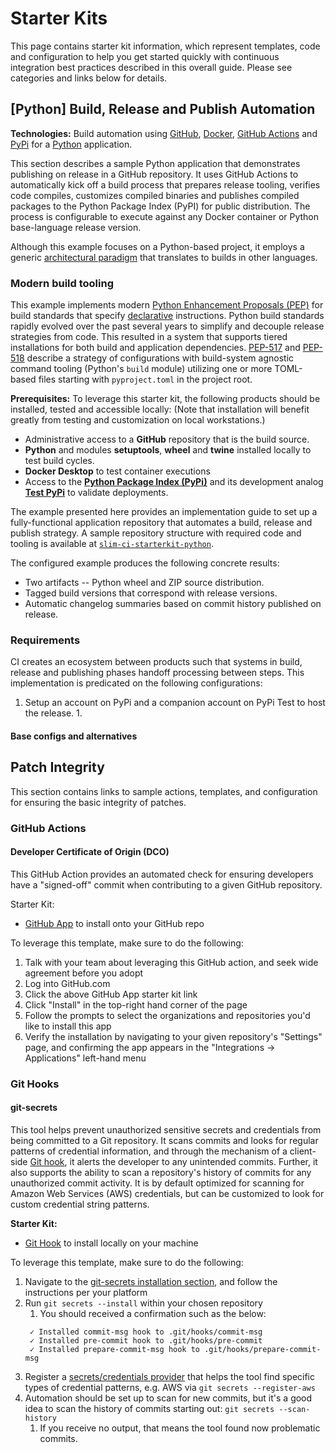 # Starter Kits

This page contains starter kit information, which represent templates, code and configuration to help 
you get started quickly with continuous integration best practices described in this overall guide. 
Please see categories and links below for details. 

## [Python] Build, Release and Publish Automation
**Technologies:** Build automation using [GitHub](https://github.com/), [Docker](https://www.docker.com/), [GitHub Actions](https://github.com/features/actions) and [PyPi](https://pypi.org/) for a [Python](https://www.python.org/) application. 

This section describes a sample Python application that demonstrates publishing on release in a GitHub repository. It uses GitHub Actions to automatically kick off a build process that prepares release tooling, verifies code compiles, customizes compiled binaries and publishes compiled packages to the Python Package Index (PyPI) for public distribution. The process is configurable to execute against any Docker container or Python base-language release version.  

Although this example focuses on a Python-based project, it employs a generic [architectural paradigm](https://nasa-ammos.github.io/slim/continuous-integration/reference-architectures/) that translates to builds in other languages. 

### Modern build tooling
This example implements modern [Python Enhancement Proposals (PEP)](https://peps.python.org/pep-0001/#what-is-a-pep) for build standards that specify [declarative](https://en.wikipedia.org/wiki/Declarative_programming) instructions. Python build standards rapidly evolved over the past several years to simplify and decouple release strategies from code. This resulted in a system that supports tiered installations for both build and application dependencies. [PEP-517](https://peps.python.org/pep-0517/) and [PEP-518](https://peps.python.org/pep-0518/) describe a strategy of configurations with build-system agnostic command tooling (Python's `build` module) utilizing one or more TOML-based files starting with `pyproject.toml` in the project root. 

**Prerequisites:** To leverage this starter kit, the following products should be installed, tested and accessible locally: (Note that installation will benefit greatly from testing and customization on local workstations.)
* Administrative access to a **GitHub** repository that is the build source.
* **Python** and modules **setuptools**, **wheel** and **twine** installed locally to test build cycles.
* **Docker Desktop** to test container executions
* Access to the **[Python Package Index (PyPi)](https://pypi.org/)** and its development analog **[Test PyPi](https://test.pypi.org/)** to validate deployments.

The example presented here provides an implementation guide to set up a fully-functional application repository that automates a build, release and publish strategy. A sample repository structure with required code and tooling is available at [`slim-ci-starterkit-python`](https://github.com/NASA-AMMOS/slim-ci-starterkit-python). 

The configured example produces the following concrete results: 
* Two artifacts -- Python wheel and ZIP source distribution.
* Tagged build versions that correspond with release versions.
* Automatic changelog summaries based on commit history published on release.

### Requirements
CI creates an ecosystem between products such that systems in build, release and publishing 
phases handoff processing between steps. This implementation is predicated on the following 
configurations:
1. Setup an account on PyPi and a companion account on PyPi Test to host the release. 
   1. 

#### Base configs and alternatives




## Patch Integrity

This section contains links to sample actions, templates, and configuration for ensuring the basic integrity of patches.

### GitHub Actions

#### Developer Certificate of Origin (DCO)

This GitHub Action provides an automated check for ensuring developers have a "signed-off" commit when contributing to a given GitHub repository. 

Starter Kit:
- [GitHub App](https://github.com/apps/dco) to install onto your GitHub repo

To leverage this template, make sure to do the following:
1. Talk with your team about leveraging this GitHub action, and seek wide agreement before you adopt
2. Log into GitHub.com
3. Click the above GitHub App starter kit link
4. Click "Install" in the top-right hand corner of the page
5. Follow the prompts to select the organizations and repositories you'd like to install this app
6. Verify the installation by navigating to your given repository's "Settings" page, and confirming the app appears in the "Integrations -> Applications" left-hand menu

### Git Hooks

#### git-secrets

This tool helps prevent unauthorized sensitive secrets and credentials from being committed to a Git repository. It scans commits and looks for regular patterns of credential information, and through the mechanism of a client-side [Git hook](https://git-scm.com/book/en/v2/Customizing-Git-Git-Hooks), it alerts the developer to any unintended commits. Further, it also supports the ability to scan a repository's history of commits for any unauthorized commit activity. It is by default optimized for scanning for Amazon Web Services (AWS) credentials, but can be customized to look for custom credential string patterns.

**Starter Kit:**
- [Git Hook](https://github.com/awslabs/git-secrets) to install locally on your machine

To leverage this template, make sure to do the following:
1. Navigate to the [git-secrets installation section](https://github.com/awslabs/git-secrets#id6), and follow the instructions per your platform
2. Run `git secrets --install` within your chosen repository
   1. You should received a confirmation such as the below:
   ```
    ✓ Installed commit-msg hook to .git/hooks/commit-msg
    ✓ Installed pre-commit hook to .git/hooks/pre-commit
    ✓ Installed prepare-commit-msg hook to .git/hooks/prepare-commit-msg
   ```
3. Register a [secrets/credentials provider](https://github.com/awslabs/git-secrets#id20) that helps the tool find specific types of credential patterns, e.g. AWS via `git secrets --register-aws` 
4. Automation should be set up to scan for new commits, but it's a good idea to scan the history of commits starting out: `git secrets --scan-history`
   1. If you receive no output, that means the tool found now problematic commits.

